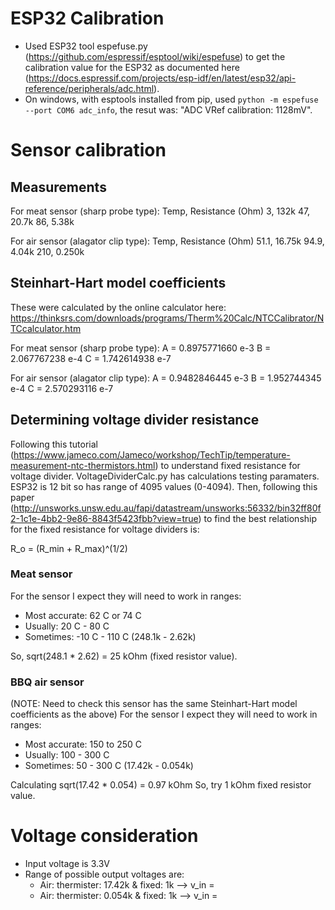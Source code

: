 # ESP32 Calibration
* Used ESP32 tool espefuse.py (https://github.com/espressif/esptool/wiki/espefuse) to get the calibration value for the ESP32 as documented here (https://docs.espressif.com/projects/esp-idf/en/latest/esp32/api-reference/peripherals/adc.html).
* On windows, with esptools installed from pip, used `python -m espefuse --port COM6 adc_info`, the  resut was: "ADC VRef calibration: 1128mV".

# Sensor calibration
## Measurements
For meat sensor (sharp probe type):
Temp, Resistance (Ohm)
3, 132k
47, 20.7k
86, 5.38k

For air sensor (alagator clip type):
Temp, Resistance (Ohm)
51.1, 16.75k
94.9, 4.04k
210, 0.250k

## Steinhart-Hart model coefficients
These were calculated by the online calculator here: https://thinksrs.com/downloads/programs/Therm%20Calc/NTCCalibrator/NTCcalculator.htm

For meat sensor (sharp probe type):
A = 0.8975771660 e-3
B = 2.067767238 e-4
C = 1.742614938 e-7

For air sensor (alagator clip type):
A = 0.9482846445 e-3
B = 1.952744345 e-4
C = 2.570293116 e-7

## Determining voltage divider resistance
Following this tutorial (https://www.jameco.com/Jameco/workshop/TechTip/temperature-measurement-ntc-thermistors.html) to understand fixed resistance for voltage divider. VoltageDividerCalc.py has calculations testing paramaters. ESP32 is 12 bit so has range of 4095 values (0-4094). Then, following this paper (http://unsworks.unsw.edu.au/fapi/datastream/unsworks:56332/bin32ff80f2-1c1e-4bb2-9e86-8843f5423fbb?view=true) to find the best relationship for the fixed resistance for voltage dividers is:

R_o = (R_min + R_max)^(1/2)

### Meat sensor
For the sensor I expect they will need to work in ranges:
* Most accurate: 62 C or 74 C
* Usually: 20 C - 80 C
* Sometimes: -10 C - 110 C (248.1k - 2.62k)

So, sqrt(248.1 * 2.62) = 25 kOhm (fixed resistor value).

### BBQ air sensor
(NOTE: Need to check this sensor has the same Steinhart-Hart model coefficients as the above)
For the sensor I expect they will need to work in ranges:
* Most accurate: 150 to 250 C
* Usually: 100 - 300 C
* Sometimes: 50 - 300 C (17.42k -  0.054k)

Calculating sqrt(17.42 * 0.054) = 0.97 kOhm
So, try 1 kOhm fixed resistor value.

# Voltage consideration
* Input voltage is 3.3V
* Range of possible output voltages are:
    * Air: thermister: 17.42k & fixed: 1k --> v_in = 
    * Air: thermister: 0.054k & fixed: 1k --> v_in = 